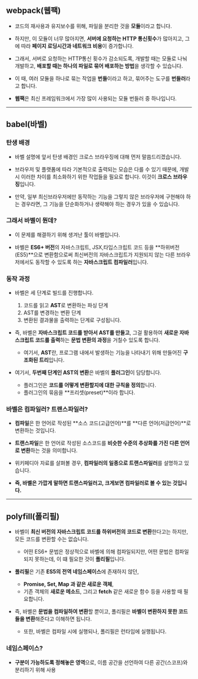 ## webpack(웹팩)

- 코드의 재사용과 유지보수를 위해, 파일을 분리한 것을 **모듈**이라고 합니다.
- 하지만, 이 모듈이 너무 많아지면, **서버에 요청하는 HTTP 통신횟수**가 많아지고, 그에 따라 **페이지 로딩시간과 네트워크 비용**이 증가합니다.

- 그래서, 서버로 요청하는 HTTP통신 횟수가 감소되도록, 개발할 때는 모듈로 나눠 개발하고, **배포할 때는 하나의 파일로 묶어 배포하는 방법**을 생각할 수 있습니다.

- 이 때, 여러 모듈을 하나로 묶는 작업을 **번들**이라고 하고, 묶어주는 도구를 **번들러**라고 합니다.
- **웹팩**은 최신 프레임워크에서 가장 많이 사용되는 모듈 번들러 중 하나입니다.

---

## babel(바벨)

### 탄생 배경

- 바벨 설명에 앞서 탄생 배경인 크로스 브라우징에 대해 먼저 말씀드리겠습니다.

- 브라우저 및 플랫폼에 따라 기본적으로 출력되는 모습은 다를 수 있기 때문에, 개발 시 이러한 차이를 최소화하기 위한 작업들을 필요로 합니다. 이것이 **크로스 브라우징**입니다.

- 만약, 일부 최신브라우저에만 동작하는 기능을 그렇지 않은 브라우저에 구현해야 하는 경우라면, 그 기능을 단순화하거나 생략해야 하는 경우가 있을 수 있습니다.

### 그래서 바벨이 뭔데?

- 이 문제를 해결하기 위해 생겨난 툴이 바벨입니다.

- 바벨은 **ES6+ 버전**의 자바스크립트, JSX,타입스크립트 코드 등을 **하위버전(ES5)**으로 변환함으로써 최신버전의 자바스크립트가 지원되지 않는 다른 브라우저에서도 동작할 수 있도록 하는 **자바스크립트 컴파일러**입니다.

### 동작 과정

- 바벨은 세 단계로 빌드를 진행합니다.
    1. 코드를 읽고 **AST**로 변환하는 파싱 단계
    2. AST를 변경하는 변환 단계
    3. 변환된 결과물을 출력하는 단계로 구성됩니다.

- 즉, 바벨은 **자바스크립트 코드를 받아서 AST를 만들고**, 그걸 활용하여 **새로운 자바스크립트 코드를 출력**하는 **문법 변환의 과정**을 거칠수 있도록 합니다.
    - 여기서, **AST**란, 프로그램 내에서 발생하는 기능을 나타내기 위해 만들어진 **구조화된 트리**입니다.

- 여기서, **두번째 단계인 AST의 변환**은 바벨의 **플러그인**이 담당합니다.
    - 플러그인은 **코드를 어떻게 변환할지에 대한 규칙을 정의**합니다.
    - 플러그인의 묶음을 **프리셋(preset)**이라 합니다.

### 바벨은 컴파일러? 트랜스파일러?

- **컴파일**은 한 언어로 작성된 **소스 코드(고급언어)**를 **다른 언어(저급언어)**로 변환하는 것입니다.

- **트랜스파일**은 한 언어로 작성된 소스코드를 **비슷한 수준의 추상화를 가진 다른 언어로 변환**하는 것을 의미합니다.

- 위키페디아 자료를 살펴볼 경우, **컴파일러의 일종으로 트랜스파일러**를 설명하고 있습니다.
- **즉, 바벨은 가깝게 말하면 트랜스파일러고, 크게보면 컴파일러로 볼 수 있는 것입니다.** 

---

## polyfill(폴리필)

- 바벨이 **최신 버전의 자바스크립트 코드를 하위버전의 코드로 변환**한다고는 하지만, 모든 코드를 변환할 수는 없습니다.
    - 어떤 ES6+ 문법은 정상적으로 바벨에 의해 컴파일되지만, 어떤 문법은 컴파일되지 못하는데, 이 떄 필요한 것이 **폴리필**입니다.

- **폴리필**은 기존 **ES5의 전역 네임스페이스**에 존재하지 않던,
    - **Promise, Set, Map 과 같은 새로운 객체**,
    - 기존 객체의 **새로운 메소드**, 그리고 **fetch** 같은 새로운 함수 등을 사용할 때 필요합니다.

- 즉, 바벨은 **문법을 컴파일하여 변환**할 뿐이고, 폴리필은 **바벨이 변환하지 못한 코드들을 변환**해준다고 이해하면 됩니다.
    - 또한, 바벨은 컴파일 시에 실행되나, 폴리필은 런타임에 실행됩니다.

### 네임스페이스?

- **구분이 가능하도록 정해놓은 영역**으로, 이름 공간을 선언하여 다른 공간(스코프)와 분리하기 위해 사용